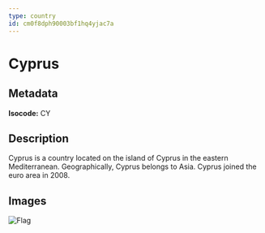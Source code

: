 ```yaml
---
type: country
id: cm0f8dph90003bf1hq4yjac7a
---
```


# Cyprus

## Metadata

**Isocode:** CY

## Description

Cyprus is a country located on the island of Cyprus in the eastern Mediterranean. Geographically, Cyprus belongs to Asia. Cyprus joined the euro area in 2008.

## Images

![Flag](https://res.cloudinary.com/coinection/image/upload/v1582141076/images/flags/cyprus_ff8ut6.png)
